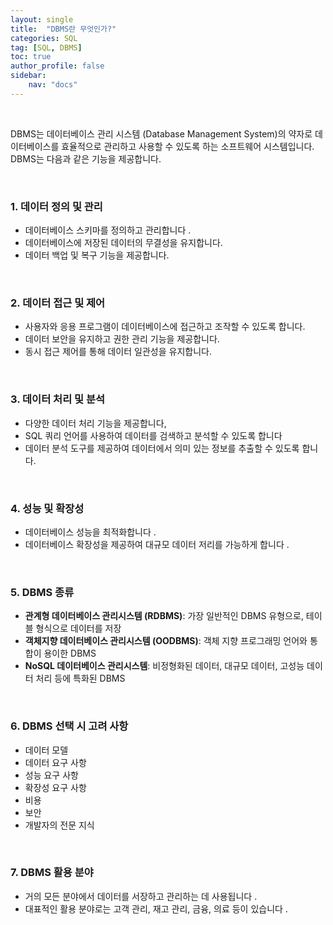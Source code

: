 ```yaml
---
layout: single
title:  "DBMS란 무엇인가?"
categories: SQL
tag: [SQL, DBMS]
toc: true
author_profile: false
sidebar:
    nav: "docs"
---
```


<br/>

DBMS는 데이터베이스 관리 시스템 (Database Management System)의 약자로 데이터베이스를 효율적으로 관리하고 사용할 수 있도록 하는 소프트웨어 시스템입니다. DBMS는 다음과 같은 기능을 제공합니다. 

<br/>

### 1. 데이터 정의 및 관리

- 데이터베이스 스키마를 정의하고 관리합니다 .
- 데이터베이스에 저장된 데이터의 무결성을 유지합니다. 
- 데이터 백업 및 복구 기능을 제공합니다. 

<br/>

### 2. 데이터 접근 및 제어 

- 사용자와 응용 프로그램이 데이터베이스에 접근하고 조작할 수 있도록 합니다. 
- 데이터 보안을 유지하고 권한 관리 기능을 제공합니다. 
- 동시 접근 제어를 통해 데이터 일관성을 유지합니다. 

<br/>

### 3. 데이터 처리 및 분석

- 다양한 데이터 처리 기능을 제공합니다,
- SQL 쿼리 언어를 사용하여 데이터를 검색하고 분석할 수 있도록 합니다 
- 데이터 분석 도구를 제공하여 데이터에서 의미 있는 정보를 추출할 수 있도록 합니다.

<br/>

### 4. 성능 및 확장성

- 데이터베이스 성능을 최적화합니다 .
- 데이터베이스 확장성을 제공하여 대규모 데이터 저리를 가능하게 합니다 .

<br/>

### 5. DBMS 종류

- **관계형 데이터베이스 관리시스템 (RDBMS)**: 가장 일반적인 DBMS 유형으로, 테이블 형식으로 데이터를 저장
- **객체지향 데이터베이스 관리시스템 (OODBMS)**: 객체 지향 프로그래밍 언어와 통합이 용이한 DBMS 
- **NoSQL 데이터베이스 관리시스템**: 비정형화된 데이터, 대규모 데이터, 고성능 데이터 처리 등에 특화된 DBMS

<br/>

### 6. DBMS 선택 시 고려 사항

- 데이터 모델 
- 데이터 요구 사항 
- 성능 요구 사항 
- 확장성 요구 사항 
- 비용 
- 보안
-  개발자의 전문 지식 

<br/>

### 7. DBMS 활용 분야

- 거의 모든 분야에서 데이터를 서장하고 관리하는 데 사용됩니다 .
- 대표적인 활용 분야로는 고객 관리, 재고 관리, 금융, 의료 등이 있습니다 .